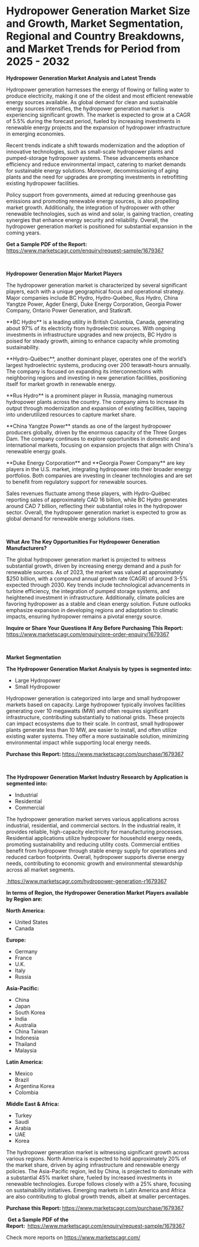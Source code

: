 <p><h1>Hydropower Generation Market Size and Growth, Market Segmentation, Regional and Country Breakdowns, and Market Trends for Period from 2025 -  2032</h1></p><p><strong>Hydropower Generation Market Analysis and Latest Trends</strong></p>
<p><p>Hydropower generation harnesses the energy of flowing or falling water to produce electricity, making it one of the oldest and most efficient renewable energy sources available. As global demand for clean and sustainable energy sources intensifies, the hydropower generation market is experiencing significant growth. The market is expected to grow at a CAGR of 5.5% during the forecast period, fueled by increasing investments in renewable energy projects and the expansion of hydropower infrastructure in emerging economies.</p><p>Recent trends indicate a shift towards modernization and the adoption of innovative technologies, such as small-scale hydropower plants and pumped-storage hydropower systems. These advancements enhance efficiency and reduce environmental impact, catering to market demands for sustainable energy solutions. Moreover, decommissioning of aging plants and the need for upgrades are prompting investments in retrofitting existing hydropower facilities. </p><p>Policy support from governments, aimed at reducing greenhouse gas emissions and promoting renewable energy sources, is also propelling market growth. Additionally, the integration of hydropower with other renewable technologies, such as wind and solar, is gaining traction, creating synergies that enhance energy security and reliability. Overall, the hydropower generation market is positioned for substantial expansion in the coming years.</p></p>
<p><strong>Get a Sample PDF of the Report:&nbsp;</strong> <a href="https://www.marketscagr.com/enquiry/request-sample/1679367?utm_campaign=1950&utm_medium=2&utm_source=Github&utm_content=ia&utm_term=25032025&utm_id=hydropower-generation">https://www.marketscagr.com/enquiry/request-sample/1679367</a></p>
<p>&nbsp;</p>
<p><strong>Hydropower Generation Major Market Players</strong></p>
<p><p>The hydropower generation market is characterized by several significant players, each with a unique geographical focus and operational strategy. Major companies include BC Hydro, Hydro-Québec, Rus Hydro, China Yangtze Power, Agder Energi, Duke Energy Corporation, Georgia Power Company, Ontario Power Generation, and Statkraft.</p><p>**BC Hydro** is a leading utility in British Columbia, Canada, generating about 97% of its electricity from hydroelectric sources. With ongoing investments in infrastructure upgrades and new projects, BC Hydro is poised for steady growth, aiming to enhance capacity while promoting sustainability.</p><p>**Hydro-Québec**, another dominant player, operates one of the world’s largest hydroelectric systems, producing over 200 terawatt-hours annually. The company is focused on expanding its interconnections with neighboring regions and investing in new generation facilities, positioning itself for market growth in renewable energy.</p><p>**Rus Hydro** is a prominent player in Russia, managing numerous hydropower plants across the country. The company aims to increase its output through modernization and expansion of existing facilities, tapping into underutilized resources to capture market share.</p><p>**China Yangtze Power** stands as one of the largest hydropower producers globally, driven by the enormous capacity of the Three Gorges Dam. The company continues to explore opportunities in domestic and international markets, focusing on expansion projects that align with China's renewable energy goals.</p><p>**Duke Energy Corporation** and **Georgia Power Company** are key players in the U.S. market, integrating hydropower into their broader energy portfolios. Both companies are investing in cleaner technologies and are set to benefit from regulatory support for renewable sources.</p><p>Sales revenues fluctuate among these players, with Hydro-Québec reporting sales of approximately CAD 16 billion, while BC Hydro generates around CAD 7 billion, reflecting their substantial roles in the hydropower sector. Overall, the hydropower generation market is expected to grow as global demand for renewable energy solutions rises.</p></p>
<p>&nbsp;</p>
<p><strong>What Are The Key Opportunities For Hydropower Generation Manufacturers?</strong></p>
<p><p>The global hydropower generation market is projected to witness substantial growth, driven by increasing energy demand and a push for renewable sources. As of 2023, the market was valued at approximately $250 billion, with a compound annual growth rate (CAGR) of around 3-5% expected through 2030. Key trends include technological advancements in turbine efficiency, the integration of pumped storage systems, and heightened investment in infrastructure. Additionally, climate policies are favoring hydropower as a stable and clean energy solution. Future outlooks emphasize expansion in developing regions and adaptation to climatic impacts, ensuring hydropower remains a pivotal energy source.</p></p>
<p><strong>Inquire or Share Your Questions If Any Before Purchasing This Report:</strong> <a href="https://www.marketscagr.com/enquiry/pre-order-enquiry/1679367?utm_campaign=1950&utm_medium=2&utm_source=Github&utm_content=ia&utm_term=25032025&utm_id=hydropower-generation">https://www.marketscagr.com/enquiry/pre-order-enquiry/1679367</a></p>
<p>&nbsp;</p>
<p><strong>Market Segmentation</strong></p>
<p><strong>The Hydropower Generation Market Analysis by types is segmented into:</strong></p>
<p><ul><li>Large Hydropower</li><li>Small Hydropower</li></ul></p>
<p><p>Hydropower generation is categorized into large and small hydropower markets based on capacity. Large hydropower typically involves facilities generating over 10 megawatts (MW) and often requires significant infrastructure, contributing substantially to national grids. These projects can impact ecosystems due to their scale. In contrast, small hydropower plants generate less than 10 MW, are easier to install, and often utilize existing water systems. They offer a more sustainable solution, minimizing environmental impact while supporting local energy needs.</p></p>
<p><strong>Purchase this Report:&nbsp;</strong><a href="https://www.marketscagr.com/purchase/1679367?utm_campaign=1950&utm_medium=2&utm_source=Github&utm_content=ia&utm_term=25032025&utm_id=hydropower-generation">https://www.marketscagr.com/purchase/1679367</a></p>
<p>&nbsp;</p>
<p><strong>The Hydropower Generation Market Industry Research by Application is segmented into:</strong></p>
<p><ul><li>Industrial</li><li>Residential</li><li>Commercial</li></ul></p>
<p><p>The hydropower generation market serves various applications across industrial, residential, and commercial sectors. In the industrial realm, it provides reliable, high-capacity electricity for manufacturing processes. Residential applications utilize hydropower for household energy needs, promoting sustainability and reducing utility costs. Commercial entities benefit from hydropower through stable energy supply for operations and reduced carbon footprints. Overall, hydropower supports diverse energy needs, contributing to economic growth and environmental stewardship across all market segments.</p></p>
<p><a href="https://www.marketscagr.com/hydropower-generation-r1679367?utm_campaign=1950&utm_medium=2&utm_source=Github&utm_content=ia&utm_term=25032025&utm_id=hydropower-generation">&nbsp;https://www.marketscagr.com/hydropower-generation-r1679367</a></p>
<p><strong>In terms of Region, the Hydropower Generation Market Players available by Region are:</strong></p>
<p>
    <p> <strong> North America: </strong>
        <ul>
            <li>United States</li>
            <li>Canada</li>
        </ul>
        </p> 
    <p> <strong> Europe: </strong>
        <ul>
            <li>Germany</li>
            <li>France</li>
            <li>U.K.</li>
            <li>Italy</li>
            <li>Russia</li>
        </ul>
        </p> 
    <p> <strong> Asia-Pacific: </strong>
        <ul>
            <li>China</li>
            <li>Japan</li>
            <li>South Korea</li>
            <li>India</li>
            <li>Australia</li>
            <li>China Taiwan</li>
            <li>Indonesia</li>
            <li>Thailand</li>
            <li>Malaysia</li>
        </ul>
        </p> 
    <p> <strong> Latin America: </strong>
        <ul>
            <li>Mexico</li>
            <li>Brazil</li>
            <li>Argentina Korea</li>
            <li>Colombia</li>
        </ul>
        </p> 
    <p> <strong> Middle East & Africa: </strong>
        <ul>
            <li>Turkey</li>
            <li>Saudi</li>
            <li>Arabia</li>
            <li>UAE</li>
            <li>Korea</li>
        </ul>
    </p>
    </p>
<p><p>The hydropower generation market is witnessing significant growth across various regions. North America is expected to hold approximately 20% of the market share, driven by aging infrastructure and renewable energy policies. The Asia-Pacific region, led by China, is projected to dominate with a substantial 45% market share, fueled by increased investments in renewable technologies. Europe follows closely with a 25% share, focusing on sustainability initiatives. Emerging markets in Latin America and Africa are also contributing to global growth trends, albeit at smaller percentages.</p></p>
<p><strong>Purchase this Report: </strong><a href="https://www.marketscagr.com/purchase/1679367?utm_campaign=1950&utm_medium=2&utm_source=Github&utm_content=ia&utm_term=25032025&utm_id=hydropower-generation">https://www.marketscagr.com/purchase/1679367</a></p>
<p>&nbsp;<strong>Get a Sample PDF of the Report:&nbsp;&nbsp;</strong><a href="https://www.marketscagr.com/enquiry/request-sample/1679367?utm_campaign=1950&utm_medium=2&utm_source=Github&utm_content=ia&utm_term=25032025&utm_id=hydropower-generation">https://www.marketscagr.com/enquiry/request-sample/1679367</a></p>
<p><strong></strong></p>
<p>Check more reports on <a href="https://www.marketscagr.com/?utm_campaign=1950&utm_medium=2&utm_source=Github&utm_content=ia&utm_term=25032025&utm_id=hydropower-generation">https://www.marketscagr.com/</a></p>